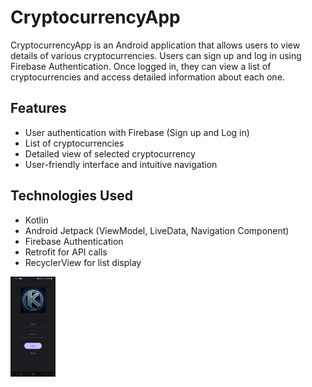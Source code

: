 # CryptocurrencyApp

CryptocurrencyApp is an Android application that allows users to view details of various cryptocurrencies. Users can sign up and log in using Firebase Authentication. Once logged in, they can view a list of cryptocurrencies and access detailed information about each one.

## Features
- User authentication with Firebase (Sign up and Log in)
- List of cryptocurrencies
- Detailed view of selected cryptocurrency
- User-friendly interface and intuitive navigation

## Technologies Used
- Kotlin
- Android Jetpack (ViewModel, LiveData, Navigation Component)
- Firebase Authentication
- Retrofit for API calls
- RecyclerView for list display

<img src="login_page.jpg" alt="Logo" width="72" height="160">

